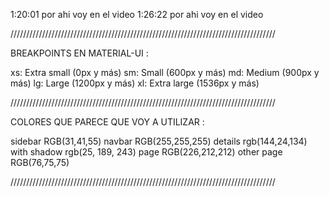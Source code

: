 1:20:01 por ahi voy en el video 
1:26:22 por ahi voy en el video 

////////////////////////////////////////////////////////////////////////////////////

BREAKPOINTS EN MATERIAL-UI :

xs: Extra small (0px y más)
sm: Small (600px y más)
md: Medium (900px y más)
lg: Large (1200px y más)
xl: Extra large (1536px y más)

////////////////////////////////////////////////////////////////////////////////////

COLORES QUE PARECE QUE VOY A UTILIZAR :


sidebar RGB(31,41,55)
navbar RGB(255,255,255)
details rgb(144,24,134) with shadow rgb(25, 189, 243)
page RGB(226,212,212)
other page RGB(76,75,75)

////////////////////////////////////////////////////////////////////////////////////